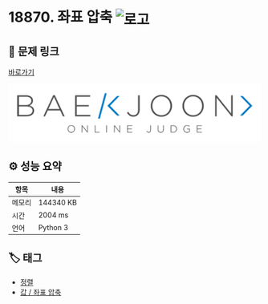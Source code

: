# 18870. 좌표 압축 <img src="https://d2gd6pc034wcta.cloudfront.net/tier/9.svg" alt="로고" height="32" style="vertical-align: middle;" />

## 🔗 문제 링크

[바로가기](https://www.acmicpc.net/problem/18870)

![백준 로고](../../images/boj.png)

## ⚙️ 성능 요약

| 항목   | 내용      |
| ------ | --------- |
| 메모리 | 144340 KB |
| 시간   | 2004 ms   |
| 언어   | Python 3  |

## 🏷️ 태그

- [정렬](https://www.acmicpc.net/problemset?sort=ac_desc&algo=97)
- [값 / 좌표 압축](https://www.acmicpc.net/problemset?sort=ac_desc&algo=161)
